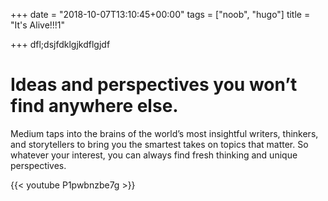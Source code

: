 +++
date = "2018-10-07T13:10:45+00:00"
tags = ["noob", "hugo"]
title = "It's Alive!!!1"

+++
dfl;dsjfdklgjkdflgjdf

# Ideas and perspectives you won’t find anywhere else.

Medium taps into the brains of the world’s most insightful writers, thinkers, and storytellers to bring you the smartest takes on topics that matter. So whatever your interest, you can always find fresh thinking and unique perspectives.

{{< youtube P1pwbnzbe7g >}}